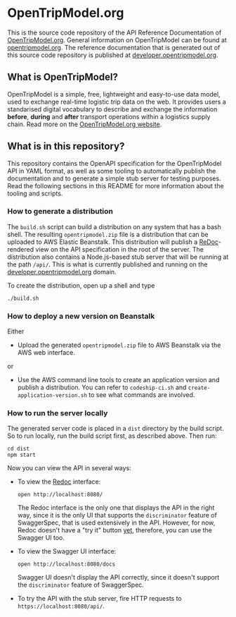 # OpenTripModel.org

This is the source code repository of the API Reference Documentation of
[OpenTripModel.org](https://opentripmodel.org). General information on
OpenTripModel can be found at
[opentripmodel.org](https://opentripmodel.orghttps://opentripmodel.org). The
reference documentation that is generated out of this source code repository is
published at [developer.opentripmodel.org](https://developer.opentripmodel.org).

## What is OpenTripModel?
OpenTripModel is a simple, free, lightweight and easy-to-use data model, used to
exchange real-time logistic trip data on the web. It provides users a
standarised digital vocabulary to describe and exchange the information
**before**, **during** and **after** transport operations within a logistics
supply chain. Read more on the
[OpenTripModel.org website](https://opentripmodel.org).

## What is in this repository?
This repository contains the OpenAPI specification for the OpenTripModel API in
YAML format, as well as some tooling to automatically publish the documentation
and to generate a simple stub server for testing purposes. Read the following
sections in this README for more information about the tooling and scripts.

### How to generate a distribution
The `build.sh` script can build a distribution on any system that has a bash
shell. The resulting `opentripmodel.zip` file is a distribution that can be
uploaded to AWS Elastic Beanstalk. This distribution will publish a
[ReDoc](https://github.com/Rebilly/ReDoc)-rendered view on the API specification
in the root of the server. The distribution also contains a Node.js-based stub
server that will be running at the path `/api/`. This is what is currently
published and running on the
[developer.opentripmodel.org](https://developer.opentripmodel.org) domain.

To create the distribution, open up a shell and type
```
./build.sh
```

### How to deploy a new version on Beanstalk

Either

- Upload the generated `opentripmodel.zip` file to AWS Beanstalk via the AWS web
  interface.

or

- Use the AWS command line tools to create an application version and publish a
  distribution. You can refer to `codeship-ci.sh` and
  `create-application-version.sh` to see what commands are involved.

### How to run the server locally
The generated server code is placed in a `dist` directory by the build script.
So to run locally, run the build script first, as described above. Then run:

```
cd dist
npm start
```

Now you can view the API in several ways:

* To view the [Redoc](https://github.com/Rebilly/ReDoc) interface:
  ```
  open http://localhost:8080/
  ```
  The Redoc interface is the only one that displays the API in the right way,
  since it is the only UI that supports the `discriminator` feature of
  SwaggerSpec, that is used extensively in the API. However, for now, Redoc
  doesn't have a "try it" button
  [yet](https://github.com/Rebilly/ReDoc/issues/53), therefore, you can use the
  Swagger UI too.

* To view the Swagger UI interface:
  ```
  open http://localhost:8080/docs
  ```
  Swagger UI doesn't display the API correctly, since it doesn't support the
  `discriminator` feature of SwaggerSpec.

* To try the API with the stub server, fire HTTP requests to
  `https://localhost:8080/api/`.

